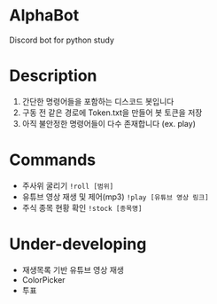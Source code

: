 # AlphaBot
Discord bot for python study

# Description
1. 간단한 명령어들을 포함하는 디스코드 봇입니다
2. 구동 전 같은 경로에 Token.txt을 만들어 봇 토큰을 저장
3. 아직 불안정한 명령어들이 다수 존재합니다 (ex. play)

# Commands
* 주사위 굴리기 `!roll [범위]`
* 유튜브 영상 재생 및 제어(mp3) `!play [유튜브 영상 링크]`
* 주식 종목 현황 확인 `!stock [종목명]`

# Under-developing
* 재생목록 기반 유튜브 영상 재생
* ColorPicker
* 투표
